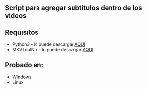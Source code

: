## Script para agregar subtitulos dentro de los videos 

## Requisitos 

- Python3 - lo puede descargar [AQUI](https://www.python.org/downloads/)
- MKVToolNix - lo puede descargar [AQUI](https://mkvtoolnix.download/downloads.html)

## Probado en:
- Windows
- Linux


